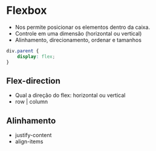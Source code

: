 # Flexbox

* Nos permite posicionar os elementos dentro da caixa.
* Controle em uma dimensão (horizontal ou vertical)
* Alinhamento, direcionamento, ordenar e tamanhos

```css
div.parent {
    display: flex;
}
```

## Flex-direction

* Qual a direção do flex: horizontal ou vertical
* row | column

## Alinhamento

* justify-content
* align-items